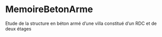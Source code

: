 # MemoireBetonArme
Etude de la structure en béton armé d’une villa constitué d’un RDC et de deux étages
